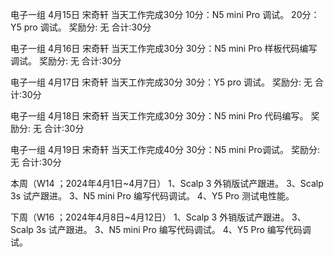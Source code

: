 电子一组
4月15日 宋奇轩
当天工作完成30分
10分：N5 mini Pro 调试。
20分：Y5 pro 调试。
奖励分: 无
合计:30分

电子一组
4月16日 宋奇轩
当天工作完成30分
30分：N5 mini Pro 样板代码编写调试。
奖励分: 无
合计:30分

电子一组
4月17日 宋奇轩
当天工作完成30分
30分：Y5 pro 调试。
奖励分: 无
合计:30分

电子一组
4月18日 宋奇轩
当天工作完成30分
30分：N5 mini Pro 代码编写。
奖励分: 无
合计:30分

电子一组
4月19日 宋奇轩
当天工作完成40分
30分：N5 mini Pro调试。
奖励分: 无
合计:30分





本周（W14 ；2024年4月1日~4月7日）
1、Scalp 3 外销版试产跟进。
3、Scalp 3s 试产跟进。
3、N5 mini Pro 编写代码调试。
4、Y5 Pro 测试电性能。


下周（W16 ；2024年4月8日~4月12日）
1、Scalp 3 外销版试产跟进。
3、Scalp 3s 试产跟进。
3、N5 mini Pro 编写代码调试。
4、Y5 Pro 编写代码调试。